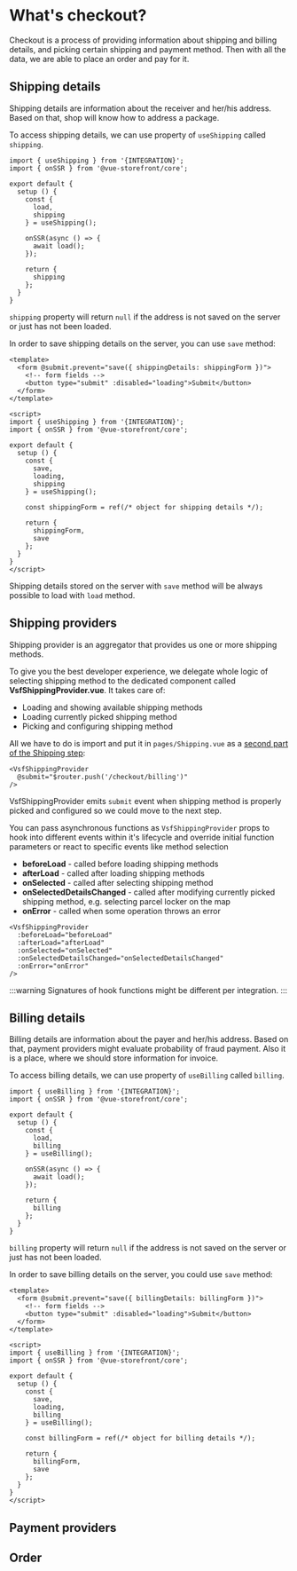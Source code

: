 # What's checkout?
Checkout is a process of providing information about shipping and billing details, and picking certain shipping and payment method. Then with all the data, we are able to place an order and pay for it.

## Shipping details
Shipping details are information about the receiver and her/his address. Based on that, shop will know how to address a package.

To access shipping details, we can use property of `useShipping` called `shipping`.
```js{8,16}
import { useShipping } from '{INTEGRATION}';
import { onSSR } from '@vue-storefront/core';

export default {
  setup () {
    const {
      load,
      shipping
    } = useShipping();

    onSSR(async () => {
      await load();
    });

    return {
      shipping
    };
  }
}
```
`shipping` property will return `null` if the address is not saved on the server or just has not been loaded.   

In order to save shipping details on the server, you can use `save` method:
```vue{2,15,24}
<template>
  <form @submit.prevent="save({ shippingDetails: shippingForm })">
    <!-- form fields -->
    <button type="submit" :disabled="loading">Submit</button>
  </form>
</template>

<script>
import { useShipping } from '{INTEGRATION}';
import { onSSR } from '@vue-storefront/core';

export default {
  setup () {
    const {
      save,
      loading,
      shipping
    } = useShipping();

    const shippingForm = ref(/* object for shipping details */);

    return {
      shippingForm,
      save
    };
  }
}
</script>
```

Shipping details stored on the server with `save` method will be always possible to load with `load` method.

## Shipping providers
Shipping provider is an aggregator that provides us one or more shipping methods.    

To give you the best developer experience, we delegate whole logic of selecting shipping method to the dedicated component called **VsfShippingProvider.vue**. It takes care of:
- Loading and showing available shipping methods
- Loading currently picked shipping method
- Picking and configuring shipping method

All we have to do is import and put it in `pages/Shipping.vue` as a [second part of the Shipping step](https://github.com/vuestorefront/vue-storefront/blob/next/packages/commercetools/theme/pages/Checkout/Shipping.vue#L197):
```vue
<VsfShippingProvider
  @submit="$router.push('/checkout/billing')"
/>
```

VsfShippingProvider emits `submit` event when shipping method is properly picked and configured so we could move to the next step.

You can pass asynchronous functions as `VsfShippingProvider` props to hook into different events within it's lifecycle and override initial function parameters or react to specific events like method selection
- **beforeLoad** - called before loading shipping methods
- **afterLoad** - called after loading shipping methods
- **onSelected** - called after selecting shipping method
- **onSelectedDetailsChanged** - called after modifying currently picked shipping method, e.g. selecting parcel locker on the map
- **onError** - called when some operation throws an error

```vue
<VsfShippingProvider
  :beforeLoad="beforeLoad"
  :afterLoad="afterLoad"
  :onSelected="onSelected"
  :onSelectedDetailsChanged="onSelectedDetailsChanged"
  :onError="onError"
/>
```
:::warning
Signatures of hook functions might be different per integration.
:::
## Billing details
Billing details are information about the payer and her/his address. Based on that, payment providers might evaluate probability of fraud payment. Also it is a place, where we should store information for invoice.

To access billing details, we can use property of `useBilling` called `billing`.
```js{8,16}
import { useBilling } from '{INTEGRATION}';
import { onSSR } from '@vue-storefront/core';

export default {
  setup () {
    const {
      load,
      billing
    } = useBilling();

    onSSR(async () => {
      await load();
    });

    return {
      billing
    };
  }
}
```
`billing` property will return `null` if the address is not saved on the server or just has not been loaded.   

In order to save billing details on the server, you could use `save` method:
```vue{2,15,24}
<template>
  <form @submit.prevent="save({ billingDetails: billingForm })">
    <!-- form fields -->
    <button type="submit" :disabled="loading">Submit</button>
  </form>
</template>

<script>
import { useBilling } from '{INTEGRATION}';
import { onSSR } from '@vue-storefront/core';

export default {
  setup () {
    const {
      save,
      loading,
      billing
    } = useBilling();

    const billingForm = ref(/* object for billing details */);

    return {
      billingForm,
      save
    };
  }
}
</script>
```

## Payment providers

## Order

